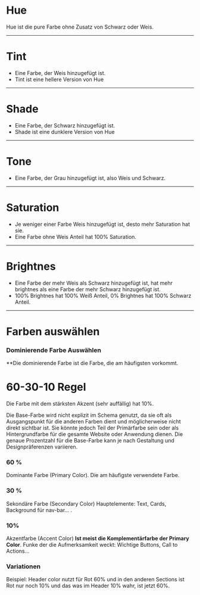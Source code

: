 # Hue

Hue ist die pure Farbe ohne Zusatz von Schwarz oder Weis.

---

# Tint

- Eine Farbe, der Weis hinzugefügt ist.
- Tint ist eine hellere Version von Hue

---

# Shade

- Eine Farbe, der Schwarz hinzugefügt ist.
- Shade ist eine dunklere Version von Hue

---

# Tone

- Eine Farbe, der Grau hinzugefügt ist, also Weis und Schwarz.

---

# Saturation

- Je weniger einer Farbe Weis hinzugefügt ist, desto mehr Saturation hat sie.
- Eine Farbe ohne Weis Anteil hat 100% Saturation.

---

# Brightnes

- Eine Farbe der mehr Weis als Schwarz hinzugefügt ist, hat mehr brightnes als eine Farbe der mehr Schwarz hinzugefügt ist.
- 100% Brightnes hat 100% Weiß Anteil, 0% Brightnes hat 100% Schwarz Anteil.

---

# Farben auswählen
### Dominierende Farbe Auswählen
**Die dominierende Farbe ist die Farbe, die am häufigsten vorkommt.

# 60-30-10 Regel

Die Farbe mit dem stärksten Akzent (sehr auffällig) hat 10%.

Die Base-Farbe wird nicht explizit im Schema genutzt, da sie oft als Ausgangspunkt für die anderen Farben dient und möglicherweise nicht direkt sichtbar ist. Sie könnte jedoch Teil der Primärfarbe sein oder als Hintergrundfarbe für die gesamte Website oder Anwendung dienen. Die genaue Prozentzahl für die Base-Farbe kann je nach Gestaltung und Designpräferenzen variieren.

### 60 % 
Dominante Farbe (Primary Color).
Die am häufigste verwendete Farbe. 

### 30 %
Sekondäre Farbe (Secondary Color)
Hauptelemente: Text, Cards, Background für nav-bar... .

### 10% 
Akzentfarbe (Accent Color)
**Ist meist die Komplementärfarbe der Primary Color**.
Funke der die Aufmerksamkeit weckt: Wichtige Buttons, Call to Actions...

### Variationen
Beispiel: Header color nutzt für Rot 60% und in den anderen Sections ist Rot nur noch 10% und das was im Header 10% wahr, ist jetzt 60%.